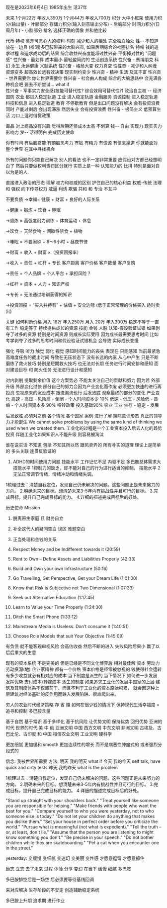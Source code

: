 现在是2023年6月4日
1985年出生
活37年

未来
1个月22万 年收入350万
1个月44万 年收入700万
积分 大中小框架
     使用力积分(输出量) - 叶额部分 
     存储力积分(输入刻意输出分布) - 后脑部分
     时间力积分(日周月年) - 小脑部分
排名 选择正确的偶像 并和他比较
    
代币 
特权 离开可恶心人的权利-时刻 减少和人的相处 完全独立独处 
性-- 不知道 放在一边且 
    (推测)多巴胺带来的大脑兴奋, 如果后期综合的社圈排名 特权 钱的追求过程
    和追求成功后的结果 综合收益兴奋度能超过性兴奋 平衡掉对性的 "问题感"
    性兴奋 - 最划算 成本最小 最轻盈简约的 生活创造系统
    性兴奋 - 赛博朋克 科幻 永生 永远健康 义肢系统
    性兴奋 - 格局大变 权力真空
    性性奋 - 减少和人纠缠 资源变多 超高效长远有效决策 现实制约变少
    性兴奋 - 精神 生活 及其丰富
    性兴奋 - 世界需要你 你让世界需要你 
    性兴奋 - 社会由人构成 综合的大脑思路中 会充满各种机会吧
            要去不断尝试... what if  
    性兴奋 - 军事实力安全感(技能可替代性? 综合效用可替代性?)
            政治自主权 -- 经济 国防 农业 都进入稳定轨道
            工业 进入稳定轨道 金融服务 资源控制 进入稳定轨道
            科技和信息 进入稳定轨道 
            教育 不停歇教育 但是出口问题没有解决 会有投资浪费
            同时 产能过剩后 会出现滞涨 然后失业 会有投资浪费
    性兴奋 - 极简主义 低预算生活 刀口上适时借贷政策


毒品 对上瘾品没有兴趣 觉得后期还债成本太高 不划算
钱-- 自由 实现力 现实实力 影响力
梦-- 活得明白 完成历史使命

你有时间 有后脑技能 有前脑思考力 有钱 有精力 有资源 有信息渠道
你就能面对 整个世界 在其中寻找机会

所有的问题你只能自己解决
别人的看法 也不一定非常重要
应假设对方都已经想明白了 然后只要做权利责罚区分就行
实质上是一种 认知能力的 比拼 特别是面对自以为是的人.

直接进入政治的形态 理解 权力和权威的区别 护住自己的核心利益
权威-传统 法理 和 强权
向下传导权力 威逼 利诱 欺骗
共和 和 专治 不互冲

不要负债
→幸福= 健康 + 财富 + 良好的人际关系

→健康 = 锻炼 + 饮食 + 睡眠

→锻炼 = 高强度耐力训练 + 体育运动 + 休息

→饮食 = 天然食物 + 间歇性禁食 + 植物

→睡眠 = 不要闹钟 + 8～9小时 + 昼夜节律

→财富 = 收入 + 财富 ×（投资回报率）

→收入 = 责任 + 杠杆 + 专长
客户距离
客户价格
客户数量
客户复购

→责任 = 个人品牌 + 个人平台 + 承担风险？

→杠杆 = 资本 + 人力 + 知识产权

→专长 = 无法通过培训获得的知识

→投资回报 = “买入并持有” + 估值 + 安全边际 (低于正常常理的价格买入 适时卖出)

关键 如何判断价格
月入 18万 年入250万
月入 20万 年入300万
稳定不等于一直有工作
稳定等于 持续提供成长的资源
技能 金钱 人脉 认知-假设验证试错
如果剥夺了过多的资源 特别是时间资源
则成长实际受阻 因为成长最需要思考时间
比如 考学剥夺了过多的思考时间和假设验证试错机会
会导致 实际成长变慢








强化 呼吸 听力 触觉 
弱化 视觉 
感知时间能力的丧失 表现在
只能感知 当前最紧急高难度任务的截止时间
导致在无压状态下
没有长远的内驱 从心中产生 只是不断磨练了救火技巧
特别是短期救火技巧
也无法对长期 任务进行时间安排和感知
面对建设目标 和 防火任务 无法进行设计和感知










对内剥削 提取剩余价值
这个方案势必 不能太关注自己的贡献和努力
因为若 外部升级 外部变化过快
部分自己的努力会因为产业变化而作废
必须更加快速的进行再投资 忽视原来的沉没成本
跟进潮流也行 后发致胜
观察最终的部分的变化 产业变化
高速 - 高压 - 风险高 - 倒闭 - 个人时间资本少 10%
低速 - 低压 - 风险低 - 畏缩 - 个人时间资本多 90%
哑铃政策
投入基础90% 农业 工业 
生存 - 稳定 - 发展 

后发致胜 必须对之前 各个情况 各个国家
案例 进行了解 撇除意识形态
真正的领导力才能诞生
We cannot solve problems by using the same kind of thinking we used when we created them.
工业化的过程是一个工业资本投入后去人化的趋势投资
伴随工业化如果知识人不能升级
则容易被淘汰









谁在说实话 不知道
包括 不知其所以然 跟风卖弄的
所有朴实的道理 理论上是简单的 多头关联 连贯反验证的












1. ADHD的时间使用力问题
技能水平 工作记忆不足 内驱不足 多巴胺总体需求大
技能水平 1抑制力的缺乏，即不能对自己的行为进行适当的抑制。
技能水平 2无法正常调节情绪，情绪冲动和情绪失调。

1梳理过去：清楚自我定位，发现自己仍未解决的问题。这些问题正是未来努力的方向。
2.明确未来的目标。想清楚未来3-5年内有挑战性并且可行的目标。
3.完成目标，提升自己完成目标的能力。
4.详细的描述完成目标后的好处。

历史使命 Mission
1. 脱离原生家庭 且 财务自立
2. 补全这代人的疑问空白 误区 难题空白
3. 正当处理和金钱的关系








4. Respect Money and be Indifferent towards it (20:59)
5. Rent to Own – Define Assets and Liabilities Properly (42:33)
6. Build and Own your own Infrastructure (50:16)
7. Go Travelling, Get Perspective, Get your Dream Life (1:01:00)
8. Know that Risk is Subjective not Two Dimensional (1:07:33)
9. Seek out Alternative Education (1:17:45)
10. Learn to Value your Time Properly (1:24:30)
11. Ditch the Smart Phone (1:33:12)
12. Mainstream Media is Useless. Don’t consume it (1:40:51)
13. Choose Role Models that suit Your Objective (1:45:09)






有负债 就不能客观审视风险 会高估收益
然后不断的进入 失败风险后果小 赢了以后后果大的生意

现有的资本系统 不是完美的 但是已经是不同文化博弈后 相对最佳解
资本 劳动力 劳动资源(地) 企业家精神
都有一个价格 资本价格是经常被忽视的
钱使得社会运转
有多少收益就必有相对应的成本
当下制度是派生的
当下情况下 如何进一步发展
发挥优势 支付成本/转嫁成本 派生的制度
如果追求工业化的发展中国家的上层
建筑及其制度体系不仅超前于、而且不利于工业化的资本原始积累，
就会因这种上层建筑对经济基础的反作用而跌入发展陷阱、很难爬出来。






穷人的农业时代经济策略 存 省 赚
如何在很少钱的情况下 
保持现代生活幸福度
= 追寻和控制 多巴胺含量





基于自然 基于常识 基于多样化 基于抗风险
让优势文明 保持优势 回归优势
亚洲的时代 世界的时代
美 中 俄
亚洲文明 中国
西方文明
中东文明
非洲文明
古埃及、古巴比伦、古印度 和 中国
相信农业文明 工业文明 硬科学
























更加细腻 更加缓和 smooth 更加连续性的增长
而不是病恶性肿瘤式的
或者强烈分段式的

信念: 我被世界所需要
方法: 
明天 我的明天 what if 
今天 我的今天 self talk, have quick and dirty tests 
昨天 我的昨天 what is the problem

1梳理过去：清楚自我定位，发现自己仍未解决的问题。这些问题正是未来努力的方向。
2.明确未来的目标。想清楚未来3-5年内有挑战性并且可行的目标。
3.完成目标，提升自己完成目标的能力。
4.详细的描述完成目标后的好处。

"Stand up straight with your shoulders back."
"Treat yourself like someone you are responsible for helping."
"Make friends with people who want the best for you."
"Compare yourself to who you were yesterday, not to who someone else is today."
"Do not let your children do anything that makes you dislike them."
"Set your house in perfect order before you criticize the world."
"Pursue what is meaningful (not what is expedient)."
"Tell the truth – or, at least, don't lie."
"Assume that the person you are listening to might know something you don't."
"Be precise in your speech."
"Do not bother children while they are skateboarding."
"Pet a cat when you encounter one in the street."

yesterday: 
变缓慢 变细腻 变迷幻
变美丽 变性感 才愿意逗留 才愿意抓住

励志 立志 去了未来
过程 体验 分享 变幻 在当下
缓慢 细腻 多巴胺

多巴胺排空后是一场空
后必须要等待基线回调

来对应解决 生存阶段的不安定
创造辅助稳定系统

多巴胺上升期 追求期 进行作业
